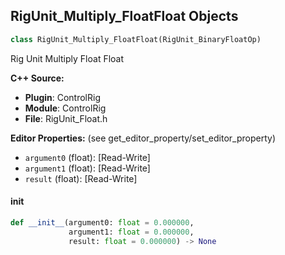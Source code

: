 ## RigUnit_Multiply_FloatFloat Objects

```python
class RigUnit_Multiply_FloatFloat(RigUnit_BinaryFloatOp)
```

Rig Unit Multiply Float Float

**C++ Source:**

- **Plugin**: ControlRig
- **Module**: ControlRig
- **File**: RigUnit_Float.h

**Editor Properties:** (see get_editor_property/set_editor_property)

- ``argument0`` (float):  [Read-Write]
- ``argument1`` (float):  [Read-Write]
- ``result`` (float):  [Read-Write]

<a id="unreal.RigUnit_Multiply_FloatFloat.__init__"></a>

#### __init__

```python
def __init__(argument0: float = 0.000000,
             argument1: float = 0.000000,
             result: float = 0.000000) -> None
```

<a id="unreal.RigUnit_Add_FloatFloat"></a>